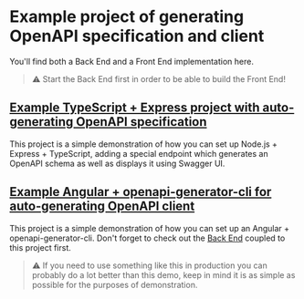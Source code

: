 # Example project of generating OpenAPI specification and client

You'll find both a Back End and a Front End implementation here.

> ⚠️ Start the Back End first in order to be able to build the Front End!

## [Example TypeScript + Express project with auto-generating OpenAPI specification](backend/README.md)

This project is a simple demonstration of how you can set up Node.js + Express + TypeScript, adding a special endpoint which generates an OpenAPI schema as well as displays it using Swagger UI.

## [Example Angular + openapi-generator-cli for auto-generating OpenAPI client](angular-ui/README.md)

This project is a simple demonstration of how you can set up an Angular + openapi-generator-cli. Don't forget to check out the [Back End](backend/README.md) coupled to this project first.

> ⚠️ If you need to use something like this in production you can probably do a lot better than this demo, keep in mind it is as simple as possible for the purposes of demonstration.
